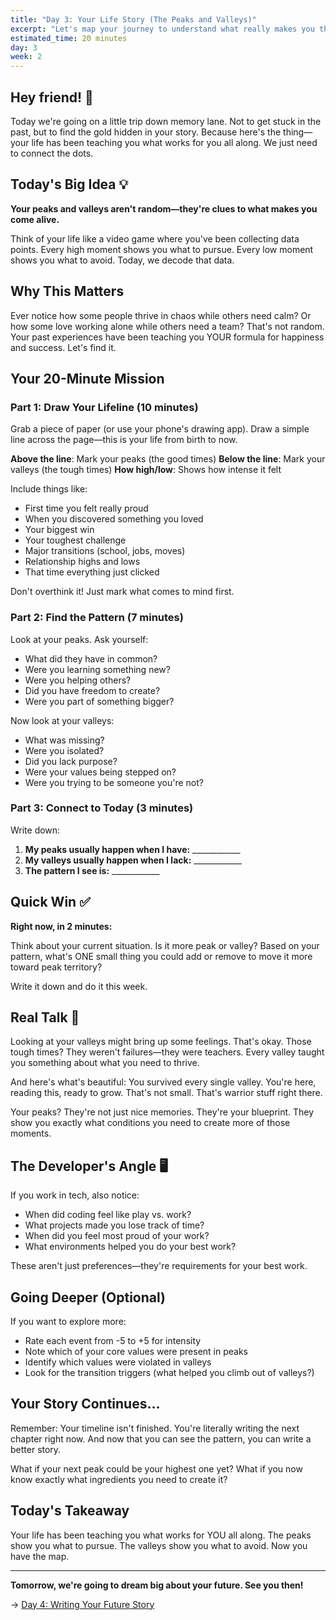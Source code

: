 ```yaml
---
title: "Day 3: Your Life Story (The Peaks and Valleys)"
excerpt: "Let's map your journey to understand what really makes you thrive"
estimated_time: 20 minutes
day: 3
week: 2
---
```


## Hey friend! 👋

Today we're going on a little trip down memory lane. Not to get stuck in the past, but to find the gold hidden in your story. Because here's the thing—your life has been teaching you what works for you all along. We just need to connect the dots.

## Today's Big Idea 💡

**Your peaks and valleys aren't random—they're clues to what makes you come alive.**

Think of your life like a video game where you've been collecting data points. Every high moment shows you what to pursue. Every low moment shows you what to avoid. Today, we decode that data.

## Why This Matters

Ever notice how some people thrive in chaos while others need calm? Or how some love working alone while others need a team? That's not random. Your past experiences have been teaching you YOUR formula for happiness and success. Let's find it.

## Your 20-Minute Mission

### Part 1: Draw Your Lifeline (10 minutes)

Grab a piece of paper (or use your phone's drawing app). Draw a simple line across the page—this is your life from birth to now.

**Above the line**: Mark your peaks (the good times)
**Below the line**: Mark your valleys (the tough times)
**How high/low**: Shows how intense it felt

Include things like:
- First time you felt really proud
- When you discovered something you loved
- Your biggest win
- Your toughest challenge
- Major transitions (school, jobs, moves)
- Relationship highs and lows
- That time everything just clicked

Don't overthink it! Just mark what comes to mind first.

### Part 2: Find the Pattern (7 minutes)

Look at your peaks. Ask yourself:
- What did they have in common?
- Were you learning something new?
- Were you helping others?
- Did you have freedom to create?
- Were you part of something bigger?

Now look at your valleys:
- What was missing?
- Were you isolated?
- Did you lack purpose?
- Were your values being stepped on?
- Were you trying to be someone you're not?

### Part 3: Connect to Today (3 minutes)

Write down:
1. **My peaks usually happen when I have:** ____________
2. **My valleys usually happen when I lack:** ____________
3. **The pattern I see is:** ____________

## Quick Win ✅

**Right now, in 2 minutes:**

Think about your current situation. Is it more peak or valley? Based on your pattern, what's ONE small thing you could add or remove to move it more toward peak territory?

Write it down and do it this week.

## Real Talk 💬

Looking at your valleys might bring up some feelings. That's okay. Those tough times? They weren't failures—they were teachers. Every valley taught you something about what you need to thrive.

And here's what's beautiful: You survived every single valley. You're here, reading this, ready to grow. That's not small. That's warrior stuff right there.

Your peaks? They're not just nice memories. They're your blueprint. They show you exactly what conditions you need to create more of those moments.

## The Developer's Angle 🖥️

If you work in tech, also notice:
- When did coding feel like play vs. work?
- What projects made you lose track of time?
- When did you feel most proud of your work?
- What environments helped you do your best work?

These aren't just preferences—they're requirements for your best work.

## Going Deeper (Optional)

If you want to explore more:
- Rate each event from -5 to +5 for intensity
- Note which of your core values were present in peaks
- Identify which values were violated in valleys
- Look for the transition triggers (what helped you climb out of valleys?)

## Your Story Continues...

Remember: Your timeline isn't finished. You're literally writing the next chapter right now. And now that you can see the pattern, you can write a better story.

What if your next peak could be your highest one yet? What if you now know exactly what ingredients you need to create it?

## Today's Takeaway

Your life has been teaching you what works for YOU all along. The peaks show you what to pursue. The valleys show you what to avoid. Now you have the map.

---

**Tomorrow, we're going to dream big about your future. See you then!**

→ [Day 4: Writing Your Future Story](./04-future-eulogy)
